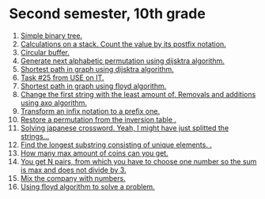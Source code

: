 <h1>Second semester, 10th grade</h1>
<ol>
<li><a href="bintree.cpp">Simple binary tree.</a></li>
<li><a href="calculationsOnStack.cpp">Calculations on a stack. Count the value by its postfix notation.</a></li>
<li><a href="CircularBuffer.cpp">Circular buffer.</a></li>
<li><a href="dijsktra_permutation.cpp">Generate next alphabetic permutation using dijsktra algorithm.</a></li>
<li><a href="dijsktra_shortest_path.cpp">Shortest path in graph using dijsktra algorithm.</a></li>
<li><a href="ege25.cpp">Task #25 from USE on IT.</a></li>
<li><a href="floyd.cpp">Shortest path in graph using floyd algorithm.</a></li>
<li><a href="graham_axo.cpp">Change the first string with the least amount of. Removals and additions using axo algorithm.</a></li>
<li><a href="infix2posfix.cpp">Transform an infix notation to a prefix one.</a></li>
<li><a href="inversion_table.cpp">Restore a permutation from the inversion table .</a></li>
<li><a href="japanese_crossword_creator.cpp">Solving japanese crossword. Yeah, I might have just splitted the strings...</a></li>
<li><a href="longestsubstring.cpp">Find the longest substring consisting of unique elements. .</a></li>
<li><a href="max_coins.cpp">How many max amount of coins can you get.</a></li>
<li><a href="max_sum_from_pairs.cpp">You get N pairs, from which you have to choose one number so the sum is max and does not divide by 3.</a></li>
<li><a href="phone_number.cpp">Mix the company with numbers.</a></li>
<li><a href="violet_taxi(floyd).cpp">Using floyd algorithm to solve a problem.</a></li>
</ol>